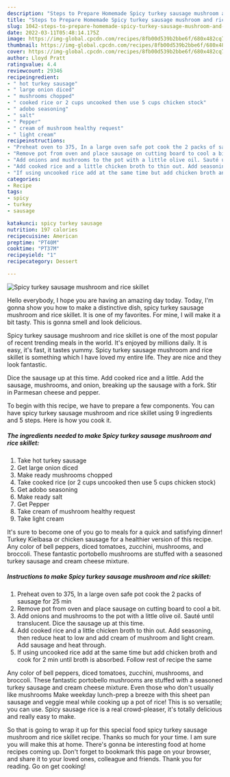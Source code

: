 ```yaml
---
description: "Steps to Prepare Homemade Spicy turkey sausage mushroom and rice skillet"
title: "Steps to Prepare Homemade Spicy turkey sausage mushroom and rice skillet"
slug: 1042-steps-to-prepare-homemade-spicy-turkey-sausage-mushroom-and-rice-skillet
date: 2022-03-11T05:48:14.175Z
image: https://img-global.cpcdn.com/recipes/8fb00d539b2bbe6f/680x482cq70/spicy-turkey-sausage-mushroom-and-rice-skillet-recipe-main-photo.jpg
thumbnail: https://img-global.cpcdn.com/recipes/8fb00d539b2bbe6f/680x482cq70/spicy-turkey-sausage-mushroom-and-rice-skillet-recipe-main-photo.jpg
cover: https://img-global.cpcdn.com/recipes/8fb00d539b2bbe6f/680x482cq70/spicy-turkey-sausage-mushroom-and-rice-skillet-recipe-main-photo.jpg
author: Lloyd Pratt
ratingvalue: 4.4
reviewcount: 29346
recipeingredient:
- " hot turkey sausage"
- " large onion diced"
- " mushrooms chopped"
- " cooked rice or 2 cups uncooked then use 5 cups chicken stock"
- " adobo seasoning"
- " salt"
- " Pepper"
- " cream of mushroom healthy request"
- " light cream"
recipeinstructions:
- "Preheat oven to 375, In a large oven safe pot cook the 2 packs of sausage for 25 min"
- "Remove pot from oven and place sausage on cutting board to cool a bit."
- "Add onions and mushrooms to the pot with a little olive oil. Sauté until translucent. Dice the sausage up at this time."
- "Add cooked rice and a little chicken broth to thin out. Add seasoning, then reduce heat to low and add cream of mushroom and light cream. Add sausage and heat through."
- "If using uncooked rice add at the same time but add chicken broth and cook for 2 min until broth is absorbed. Follow rest of recipe the same"
categories:
- Recipe
tags:
- spicy
- turkey
- sausage

katakunci: spicy turkey sausage 
nutrition: 197 calories
recipecuisine: American
preptime: "PT40M"
cooktime: "PT37M"
recipeyield: "1"
recipecategory: Dessert

---
```



![Spicy turkey sausage mushroom and rice skillet](https://img-global.cpcdn.com/recipes/8fb00d539b2bbe6f/680x482cq70/spicy-turkey-sausage-mushroom-and-rice-skillet-recipe-main-photo.jpg)

Hello everybody, I hope you are having an amazing day today. Today, I'm gonna show you how to make a distinctive dish, spicy turkey sausage mushroom and rice skillet. It is one of my favorites. For mine, I will make it a bit tasty. This is gonna smell and look delicious.

Spicy turkey sausage mushroom and rice skillet is one of the most popular of recent trending meals in the world. It's enjoyed by millions daily. It is easy, it's fast, it tastes yummy. Spicy turkey sausage mushroom and rice skillet is something which I have loved my entire life. They are nice and they look fantastic.

Dice the sausage up at this time. Add cooked rice and a little. Add the sausage, mushrooms, and onion, breaking up the sausage with a fork. Stir in Parmesan cheese and pepper.


To begin with this recipe, we have to prepare a few components. You can have spicy turkey sausage mushroom and rice skillet using 9 ingredients and 5 steps. Here is how you cook it.

<!--inarticleads1-->

##### The ingredients needed to make Spicy turkey sausage mushroom and rice skillet:

1. Take  hot turkey sausage
1. Get  large onion diced
1. Make ready  mushrooms chopped
1. Take  cooked rice (or 2 cups uncooked then use 5 cups chicken stock)
1. Get  adobo seasoning
1. Make ready  salt
1. Get  Pepper
1. Take  cream of mushroom healthy request
1. Take  light cream


It&#39;s sure to become one of you go to meals for a quick and satisfying dinner! Turkey Kielbasa or chicken sausage for a healthier version of this recipe. Any color of bell peppers, diced tomatoes, zucchini, mushrooms, and broccoli. These fantastic portobello mushrooms are stuffed with a seasoned turkey sausage and cream cheese mixture. 

<!--inarticleads2-->

##### Instructions to make Spicy turkey sausage mushroom and rice skillet:

1. Preheat oven to 375, In a large oven safe pot cook the 2 packs of sausage for 25 min
1. Remove pot from oven and place sausage on cutting board to cool a bit.
1. Add onions and mushrooms to the pot with a little olive oil. Sauté until translucent. Dice the sausage up at this time.
1. Add cooked rice and a little chicken broth to thin out. Add seasoning, then reduce heat to low and add cream of mushroom and light cream. Add sausage and heat through.
1. If using uncooked rice add at the same time but add chicken broth and cook for 2 min until broth is absorbed. Follow rest of recipe the same


Any color of bell peppers, diced tomatoes, zucchini, mushrooms, and broccoli. These fantastic portobello mushrooms are stuffed with a seasoned turkey sausage and cream cheese mixture. Even those who don&#39;t usually like mushrooms Make weekday lunch-prep a breeze with this sheet pan sausage and veggie meal while cooking up a pot of rice! This is so versatile; you can use. Spicy sausage rice is a real crowd-pleaser, it&#39;s totally delicious and really easy to make. 

So that is going to wrap it up for this special food spicy turkey sausage mushroom and rice skillet recipe. Thanks so much for your time. I am sure you will make this at home. There's gonna be interesting food at home recipes coming up. Don't forget to bookmark this page on your browser, and share it to your loved ones, colleague and friends. Thank you for reading. Go on get cooking!
